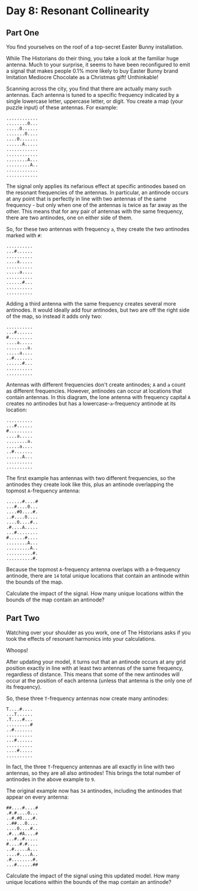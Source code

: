 # Day 8: Resonant Collinearity
## Part One

You find yourselves on the roof of a top-secret Easter Bunny installation.

While The Historians do their thing, you take a look at the familiar huge antenna. Much to your
surprise, it seems to have been reconfigured to emit a signal that makes people 0.1% more likely
to buy Easter Bunny brand Imitation Mediocre Chocolate as a Christmas gift! Unthinkable!

Scanning across the city, you find that there are actually many such antennas. Each antenna is
tuned to a specific frequency indicated by a single lowercase letter, uppercase letter, or digit.
You create a map (your puzzle input) of these antennas. For example:

```
............
........0...
.....0......
.......0....
....0.......
......A.....
............
............
........A...
.........A..
............
............
```

The signal only applies its nefarious effect at specific antinodes based on the resonant frequencies
of the antennas. In particular, an antinode occurs at any point that is perfectly in line with two
antennas of the same frequency - but only when one of the antennas is twice as far away as the other.
This means that for any pair of antennas with the same frequency, there are two antinodes, one on
either side of them.

So, for these two antennas with frequency `a`, they create the two antinodes marked with `#`:

```
..........
...#......
..........
....a.....
..........
.....a....
..........
......#...
..........
..........
```

Adding a third antenna with the same frequency creates several more antinodes. It would ideally
add four antinodes, but two are off the right side of the map, so instead it adds only two:

```
..........
...#......
#.........
....a.....
........a.
.....a....
..#.......
......#...
..........
..........
```

Antennas with different frequencies don't create antinodes; `A` and `a` count as different
frequencies. However, antinodes can occur at locations that contain antennas. In this diagram,
the lone antenna with frequency capital `A` creates no antinodes but has a lowercase-`a`-frequency
antinode at its location:

```
..........
...#......
#.........
....a.....
........a.
.....a....
..#.......
......A...
..........
..........
```

The first example has antennas with two different frequencies, so the antinodes they create
look like this, plus an antinode overlapping the topmost `A`-frequency antenna:

```
......#....#
...#....0...
....#0....#.
..#....0....
....0....#..
.#....A.....
...#........
#......#....
........A...
.........A..
..........#.
..........#.
```

Because the topmost `A`-frequency antenna overlaps with a `0`-frequency antinode, there are `14`
total unique locations that contain an antinode within the bounds of the map.

Calculate the impact of the signal. How many unique locations within the bounds of the map
contain an antinode?

## Part Two

Watching over your shoulder as you work, one of The Historians asks if you took the effects
of resonant harmonics into your calculations.

Whoops!

After updating your model, it turns out that an antinode occurs at any grid position exactly
in line with at least two antennas of the same frequency, regardless of distance. This means
that some of the new antinodes will occur at the position of each antenna (unless that antenna
is the only one of its frequency).

So, these three `T`-frequency antennas now create many antinodes:

```
T....#....
...T......
.T....#...
.........#
..#.......
..........
...#......
..........
....#.....
..........
```

In fact, the three `T`-frequency antennas are all exactly in line with two antennas, so they
are all also antinodes! This brings the total number of antinodes in the above example to `9`.

The original example now has `34` antinodes, including the antinodes that appear on every antenna:

```
##....#....#
.#.#....0...
..#.#0....#.
..##...0....
....0....#..
.#...#A....#
...#..#.....
#....#.#....
..#.....A...
....#....A..
.#........#.
...#......##
```

Calculate the impact of the signal using this updated model. How many unique locations within
the bounds of the map contain an antinode?
